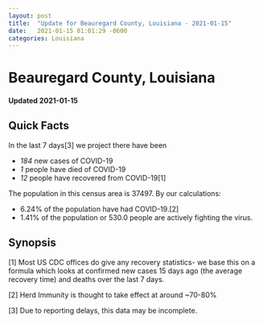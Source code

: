 ```yaml
---
layout: post
title:  "Update for Beauregard County, Louisiana - 2021-01-15"
date:   2021-01-15 01:01:29 -0600
categories: Louisiana
---
```


# Beauregard County, Louisiana
#### Updated 2021-01-15

## Quick Facts

In the last 7 days[3] we project there have been
- *184* new cases of COVID-19
- *1* people have died of COVID-19
- *12* people have recovered from COVID-19[1]

The population in this census area is 37497. By our calculations:
- 6.24% of the population have had COVID-19.[2]
- 1.41% of the population or 530.0 people are actively fighting the virus.

## Synopsis




[1] Most US CDC offices do give any recovery statistics- we base this on a formula which looks at confirmed new cases
15 days ago (the average recovery time) and deaths over the last 7 days.

[2] Herd Immunity is thought to take effect at around ~70-80%

[3] Due to reporting delays, this data may be incomplete.
 
    
